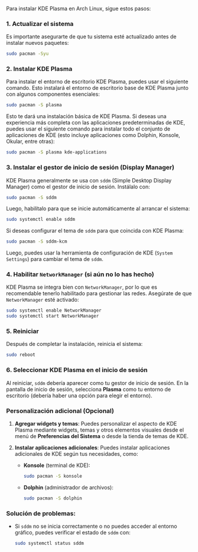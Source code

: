 Para instalar KDE Plasma en Arch Linux, sigue estos pasos:

### 1. **Actualizar el sistema**
   Es importante asegurarte de que tu sistema esté actualizado antes de instalar nuevos paquetes:
   ```bash
   sudo pacman -Syu
   ```

### 2. **Instalar KDE Plasma**
   Para instalar el entorno de escritorio KDE Plasma, puedes usar el siguiente comando. Esto instalará el entorno de escritorio base de KDE Plasma junto con algunos componentes esenciales:
   ```bash
   sudo pacman -S plasma
   ```

   Esto te dará una instalación básica de KDE Plasma. Si deseas una experiencia más completa con las aplicaciones predeterminadas de KDE, puedes usar el siguiente comando para instalar todo el conjunto de aplicaciones de KDE (esto incluye aplicaciones como Dolphin, Konsole, Okular, entre otras):
   ```bash
   sudo pacman -S plasma kde-applications
   ```

### 3. **Instalar el gestor de inicio de sesión (Display Manager)**
   KDE Plasma generalmente se usa con `sddm` (Simple Desktop Display Manager) como el gestor de inicio de sesión. Instálalo con:
   ```bash
   sudo pacman -S sddm
   ```

   Luego, habilítalo para que se inicie automáticamente al arrancar el sistema:
   ```bash
   sudo systemctl enable sddm
   ```

   Si deseas configurar el tema de `sddm` para que coincida con KDE Plasma:
   ```bash
   sudo pacman -S sddm-kcm
   ```

   Luego, puedes usar la herramienta de configuración de KDE (`System Settings`) para cambiar el tema de `sddm`.

### 4. **Habilitar `NetworkManager` (si aún no lo has hecho)**
   KDE Plasma se integra bien con `NetworkManager`, por lo que es recomendable tenerlo habilitado para gestionar las redes. Asegúrate de que `NetworkManager` esté activado:
   ```bash
   sudo systemctl enable NetworkManager
   sudo systemctl start NetworkManager
   ```

### 5. **Reiniciar**
   Después de completar la instalación, reinicia el sistema:
   ```bash
   sudo reboot
   ```

### 6. **Seleccionar KDE Plasma en el inicio de sesión**
   Al reiniciar, `sddm` debería aparecer como tu gestor de inicio de sesión. En la pantalla de inicio de sesión, selecciona **Plasma** como tu entorno de escritorio (debería haber una opción para elegir el entorno).

### Personalización adicional (Opcional)
1. **Agregar widgets y temas**:
   Puedes personalizar el aspecto de KDE Plasma mediante widgets, temas y otros elementos visuales desde el menú de **Preferencias del Sistema** o desde la tienda de temas de KDE.

2. **Instalar aplicaciones adicionales**:
   Puedes instalar aplicaciones adicionales de KDE según tus necesidades, como:
   - **Konsole** (terminal de KDE):
     ```bash
     sudo pacman -S konsole
     ```
   - **Dolphin** (administrador de archivos):
     ```bash
     sudo pacman -S dolphin
     ```

### Solución de problemas:
- Si `sddm` no se inicia correctamente o no puedes acceder al entorno gráfico, puedes verificar el estado de `sddm` con:
  ```bash
  sudo systemctl status sddm
  ```
 
